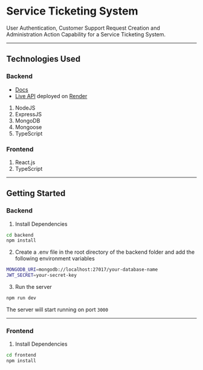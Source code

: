# Service Ticketing System

User Authentication, Customer Support Request Creation and Administration Action Capability for a Service Ticketing System.

---

## Technologies Used

### Backend

- [Docs](https://documenter.getpostman.com/view/22237577/2s93RZNqMd)
- [Live API](https://service-ticketing-system-api.onrender.com/) deployed on [Render](https://render.com/)

1. NodeJS
2. ExpressJS
3. MongoDB
4. Mongoose
5. TypeScript

### Frontend

1. React.js
2. TypeScript

---

## Getting Started

### Backend

1. Install Dependencies

```bash
cd backend
npm install
```

2. Create a .env file in the root directory of the backend folder and add the following environment variables

```bash
MONGODB_URI=mongodb://localhost:27017/your-database-name
JWT_SECRET=your-secret-key
```

3. Run the server

```bash
npm run dev
```

The server will start running on port `3000`

---

### Frontend

1. Install Dependencies

```bash
cd frontend
npm install
```
